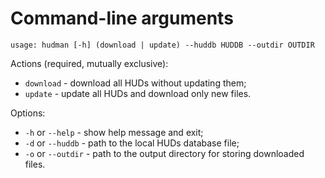 # Command-line arguments

```text
usage: hudman [-h] (download | update) --huddb HUDDB --outdir OUTDIR
```

Actions (required, mutually exclusive):
  * `download` - download all HUDs without updating them;
  * `update` - update all HUDs and download only new files.

Options:
  * `-h` or `--help` - show help message and exit;
  * `-d` or `--huddb` - path to the local HUDs database file;
  * `-o` or  `--outdir` - path to the output directory for storing downloaded files.
